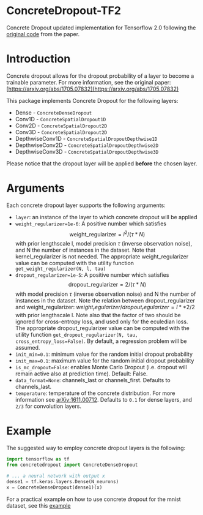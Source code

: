# ConcreteDropout-TF2
Concrete Dropout updated implementation for Tensorflow 2.0 following the [original code](https://github.com/yaringal/ConcreteDropout) from the paper.

# Introduction
Concrete dropout allows for the dropout probability of a layer to become a trainable parameter. For more information, see the original paper: [https://arxiv.org/abs/1705.07832](https://arxiv.org/abs/1705.07832)

This package implements Concrete Dropout for the following layers:
- Dense - `ConcreteDenseDropout`
- Conv1D - `ConcreteSpatialDropout1D`
- Conv2D - `ConcreteSpatialDropout2D`
- Conv3D - `ConcreteSpatialDropout2D`
- DepthwiseConv1D - `ConcreteSpatialDropoutDepthwise1D`
- DepthwiseConv2D - `ConcreteSpatialDropoutDepthwise2D`
- DepthwiseConv3D - `ConcreteSpatialDropoutDepthwise3D`

Please notice that the dropout layer will be applied **before** the chosen layer.

# Arguments
Each concrete dropout layer supports the following arguments:
- `layer`: 
    an instance of the layer to which concrete dropout will be applied
- `weight_regularizer=1e-6`:
    A positive number which satisfies
    $$
    \text{weight\_regularizer} = l^2 / (\tau * N)
    $$
    with prior lengthscale l, model precision $\tau$ (inverse observation noise),
    and N the number of instances in the dataset.
    Note that kernel_regularizer is not needed.
    The appropriate weight_regularizer value can be computed with the utility function `get_weight_regularizer(N, l, tau)`
- `dropout_regularizer=1e-5`:
    A positive number which satisfies
    $$
        \text{dropout\_regularizer} = 2 / (\tau * N)
    $$
    with model precision $\tau$ (inverse observation noise) and N the number of
    instances in the dataset.
    Note the relation between dropout_regularizer and weight_regularizer:
        $weight_regularizer / dropout_regularizer = l**2 / 2$
    with prior lengthscale l. Note also that the factor of two should be
    ignored for cross-entropy loss, and used only for the eculedian loss.
    The appropriate dropout_regularizer value can be computed with the utility function `get_dropout_regularizer(N, tau, cross_entropy_loss=False)`. By default, a regression problem will be assumed. 
- `init_min=0.1`: minimum value for the random initial dropout probability
- `init_max=0.1`: maximum value for the random initial dropout probability
- `is_mc_dropout=False`: enables Monte Carlo Dropout (i.e. dropout will remain active also at prediction time). Default: False. 
- `data_format=None`: channels_last or channels_first. Defaults to channels_last.
- `temperature`: temperature of the concrete distribution. For more information see [arXiv:1611.00712](https://arxiv.org/abs/1611.00712). Defaults to `0.1` for dense layers, and `2/3` for convolution layers.

# Example
The suggested way to employ concrete dropout layers is the following:
```python
import tensorflow as tf
from concretedropout import ConcreteDenseDropout 

# ... a neural network with output x
dense1 = tf.keras.layers.Dense(N_neurons)
x = ConcreteDenseDropout(dense1)(x)
```

For a practical example on how to use concrete dropout for the mnist dataset, see this [example]()





